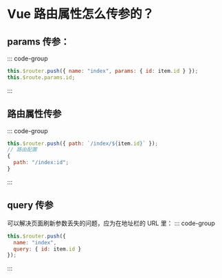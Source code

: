 # Vue 路由属性怎么传参的？

<article-info/>

## params 传参：

::: code-group

```jsx
this.$router.push({ name: "index", params: { id: item.id } });
this.$route.params.id;
```

:::

## 路由属性传参

::: code-group

```jsx
this.$router.push({ path: `/index/${item.id}` });
// 路由配置
{
  path: "/index:id";
}
```

:::

## query 传参

可以解决页面刷新参数丢失的问题，应为在地址栏的 URL 里：
::: code-group

```jsx
this.$router.push({
  name: "index",
  query: { id: item.id }
});
```

:::
